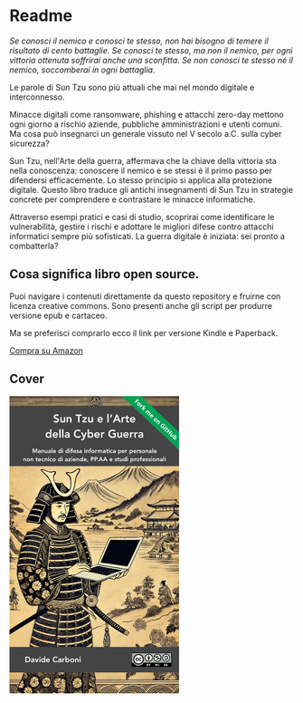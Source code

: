 # Readme

*Se conosci il nemico e conosci te stesso, non hai bisogno di temere il risultato di cento battaglie. Se conosci te stesso, ma non il nemico, per ogni vittoria ottenuta soffrirai anche una sconfitta. Se non conosci te stesso né il nemico, soccomberai in ogni battaglia.*

Le parole di Sun Tzu sono più attuali che mai nel mondo digitale e interconnesso.

Minacce digitali come ransomware, phishing e attacchi zero-day mettono ogni giorno a rischio aziende, pubbliche amministrazioni e utenti comuni. Ma cosa può insegnarci un generale vissuto nel V secolo a.C. sulla cyber sicurezza?

Sun Tzu, nell'Arte della guerra, affermava che la chiave della vittoria sta nella conoscenza: conoscere il nemico e se stessi è il primo passo per difendersi efficacemente. Lo stesso principio si applica alla protezione digitale. Questo libro traduce gli antichi insegnamenti di Sun Tzu in strategie concrete per comprendere e contrastare le minacce informatiche.

Attraverso esempi pratici e casi di studio, scoprirai come identificare le vulnerabilità, gestire i rischi e adottare le migliori difese contro attacchi informatici sempre più sofisticati. La guerra digitale è iniziata: sei pronto a combatterla?

## Cosa significa libro open source.

Puoi navigare i contenuti direttamente da questo repository e fruirne con licenza creative commons. Sono presenti anche gli script per produrre versione epub e cartaceo.

Ma se preferisci comprarlo ecco il link per versione Kindle e Paperback.

[Compra su Amazon](https://www.amazon.it/lArte-della-Cyber-Guerra-professionali/dp/B0F4MGDS28)


## Cover

<img src="images/cover.jpg" width=300px />
